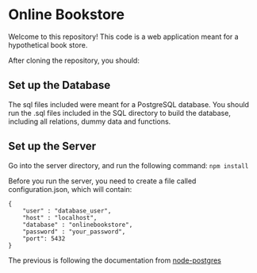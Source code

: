 # Online Bookstore

Welcome to this repository! This code is a web application meant for a hypothetical book store.

After cloning the repository, you should:

## Set up the Database
The sql files included were meant for a PostgreSQL database. You should run the .sql files included in the SQL directory to build the database, including all relations, dummy data and functions.

## Set up the Server
Go into the server directory, and run the following command:
`npm install`

Before you run the server, you need to create a file called configuration.json, which will contain:

```
{
    "user" : "database_user",
    "host" : "localhost",
    "database" : "onlinebookstore",
    "password" : "your_password",
    "port": 5432
}
```

The previous is following the documentation from [node-postgres](https://node-postgres.com/features/connecting)